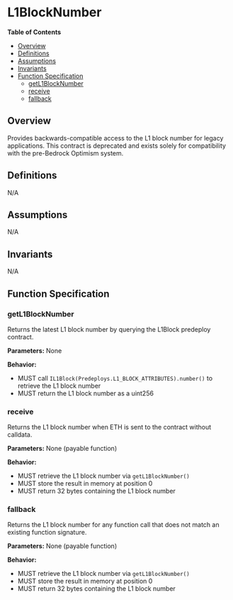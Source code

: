 # L1BlockNumber

<!-- START doctoc generated TOC please keep comment here to allow auto update -->
<!-- DON'T EDIT THIS SECTION, INSTEAD RE-RUN doctoc TO UPDATE -->
**Table of Contents**

- [Overview](#overview)
- [Definitions](#definitions)
- [Assumptions](#assumptions)
- [Invariants](#invariants)
- [Function Specification](#function-specification)
  - [getL1BlockNumber](#getl1blocknumber)
  - [receive](#receive)
  - [fallback](#fallback)

<!-- END doctoc generated TOC please keep comment here to allow auto update -->

## Overview

Provides backwards-compatible access to the L1 block number for legacy applications. This contract is deprecated
and exists solely for compatibility with the pre-Bedrock Optimism system.

## Definitions

N/A

## Assumptions

N/A

## Invariants

N/A

## Function Specification

### getL1BlockNumber

Returns the latest L1 block number by querying the L1Block predeploy contract.

**Parameters:**
None

**Behavior:**
- MUST call `IL1Block(Predeploys.L1_BLOCK_ATTRIBUTES).number()` to retrieve the L1 block number
- MUST return the L1 block number as a uint256

### receive

Returns the L1 block number when ETH is sent to the contract without calldata.

**Parameters:**
None (payable function)

**Behavior:**
- MUST retrieve the L1 block number via `getL1BlockNumber()`
- MUST store the result in memory at position 0
- MUST return 32 bytes containing the L1 block number

### fallback

Returns the L1 block number for any function call that does not match an existing function signature.

**Parameters:**
None (payable function)

**Behavior:**
- MUST retrieve the L1 block number via `getL1BlockNumber()`
- MUST store the result in memory at position 0
- MUST return 32 bytes containing the L1 block number
